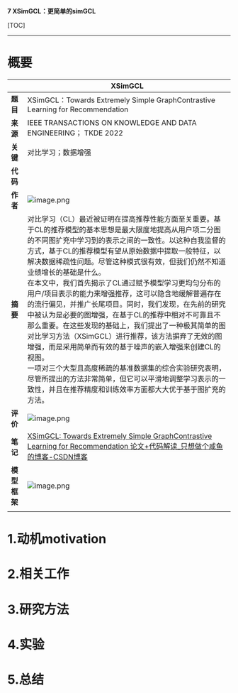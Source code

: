 **7 XSimGCL：更简单的simGCL**

[TOC]

---

# 概要
| | XSimGCL |
| --- | --- |
| **题目** | XSimGCL：Towards Extremely Simple GraphContrastive Learning for Recommendation |
| **来源** | IEEE TRANSACTIONS ON KNOWLEDGE AND DATA ENGINEERING； TKDE 2022 |
| **关键** | 对比学习；数据增强 |
| **代码** |  |
| **作者** | ![image.png](https://cdn.nlark.com/yuque/0/2023/png/29360045/1681370540297-6b39e02e-77a3-4521-976f-7f0d91f25c04.png#averageHue=%23f0edea&clientId=u5677e761-846d-4&from=paste&height=42&id=u6801d07d&originHeight=53&originWidth=1056&originalType=binary&ratio=1.25&rotation=0&showTitle=false&size=9871&status=done&style=none&taskId=ue206c94f-58ce-47d3-b6e8-49cf425bfb9&title=&width=844.8) |
| **摘要** | 对比学习（CL）最近被证明在提高推荐性能方面至关重要。基于CL的推荐模型的基本思想是最大限度地提高从用户项二分图的不同图扩充中学习到的表示之间的一致性。以这种自我监督的方式，基于CL的推荐模型有望从原始数据中提取一般特征，以解决数据稀疏性问题。尽管这种模式很有效，但我们仍然不知道业绩增长的基础是什么。</br>在本文中，我们首先揭示了CL通过赋予模型学习更均匀分布的用户/项目表示的能力来增强推荐，这可以隐含地缓解普遍存在的流行偏见，并推广长尾项目。同时，我们发现，在先前的研究中被认为是必要的图增强，在基于CL的推荐中相对不可靠且不那么重要。在这些发现的基础上，我们提出了一种极其简单的图对比学习方法（XSimGCL）进行推荐，该方法摒弃了无效的图增强，而是采用简单而有效的基于噪声的嵌入增强来创建CL的视图。</br>一项对三个大型且高度稀疏的基准数据集的综合实验研究表明，尽管所提出的方法非常简单，但它可以平滑地调整学习表示的一致性，并且在推荐精度和训练效率方面都大大优于基于图扩充的方法。 |
| **评价** | ![image.png](https://cdn.nlark.com/yuque/0/2023/png/29360045/1681370609168-232cf3e3-fec2-4543-93f4-70b68e7b6e7d.png#averageHue=%23f2f1f0&clientId=u5677e761-846d-4&from=paste&height=382&id=uc884b683&originHeight=477&originWidth=1212&originalType=binary&ratio=1.25&rotation=0&showTitle=false&size=189782&status=done&style=none&taskId=u9cbfa0f3-6080-476c-86c1-3fb9d09ab14&title=&width=969.6) |
| **笔记** | [XSimGCL: Towards Extremely Simple GraphContrastive Learning for Recommendation 论文+代码解读_只想做个咸鱼的博客-CSDN博客](https://blog.csdn.net/zhao254014/article/details/127000889) |
| **模型框架** | ![image.png](https://cdn.nlark.com/yuque/0/2023/png/29360045/1681370439153-8a41b927-7936-411e-a4e3-b1e9bd9834e0.png#averageHue=%23f4f3f0&clientId=u5677e761-846d-4&from=paste&height=591&id=u991589d8&originHeight=739&originWidth=593&originalType=binary&ratio=1.25&rotation=0&showTitle=false&size=67671&status=done&style=none&taskId=ud753cc32-83ec-40ee-b3a0-676581aff50&title=&width=474.4) || 
 |  |



<a name="swzQ4"></a>
# 1.动机motivation

<a name="E55oH"></a>
# 2.相关工作
<a name="NduBx"></a>
# 3.研究方法
<a name="LHjcL"></a>
### 
<a name="tH3d7"></a>
# 4.实验

<a name="Kqprs"></a>
# 5.总结

